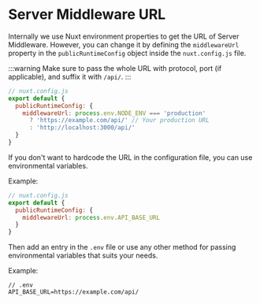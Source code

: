 # Server Middleware URL

Internally we use Nuxt environment properties to get the URL of Server Middleware. However, you can change it by defining the `middlewareUrl` property in the `publicRuntimeConfig` object inside the `nuxt.config.js` file.

:::warning
Make sure to pass the whole URL with protocol, port (if applicable), and suffix it with `/api/`.
:::

```javascript
// nuxt.config.js
export default {
  publicRuntimeConfig: {
    middlewareUrl: process.env.NODE_ENV === 'production'
      ? 'https://example.com/api/' // Your production URL
      : 'http://localhost:3000/api/'
  }
}
```

If you don't want to hardcode the URL in the configuration file, you can use environmental variables.

Example:

```javascript
// nuxt.config.js
export default {
  publicRuntimeConfig: {
    middlewareUrl: process.env.API_BASE_URL
  }
}
```

Then add an entry in the `.env` file or use any other method for passing environmental variables that suits your needs.

Example:

```text
// .env
API_BASE_URL=https://example.com/api/
```
